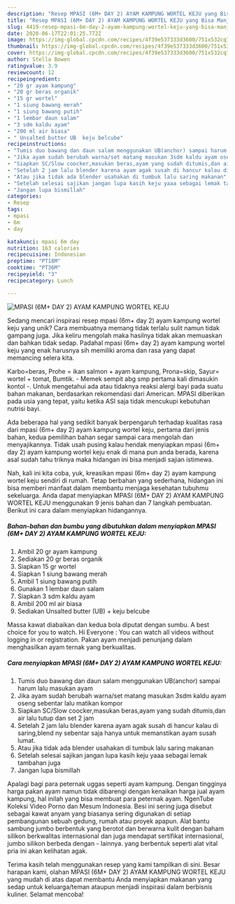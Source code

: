 ```yaml
---
description: "Resep MPASI (6M+ DAY 2) AYAM KAMPUNG WORTEL KEJU yang Bisa Manjain Lidah"
title: "Resep MPASI (6M+ DAY 2) AYAM KAMPUNG WORTEL KEJU yang Bisa Manjain Lidah"
slug: 4419-resep-mpasi-6m-day-2-ayam-kampung-wortel-keju-yang-bisa-manjain-lidah
date: 2020-06-17T22:01:25.772Z
image: https://img-global.cpcdn.com/recipes/4f39e537333d3600/751x532cq70/mpasi-6m-day-2-ayam-kampung-wortel-keju-foto-resep-utama.jpg
thumbnail: https://img-global.cpcdn.com/recipes/4f39e537333d3600/751x532cq70/mpasi-6m-day-2-ayam-kampung-wortel-keju-foto-resep-utama.jpg
cover: https://img-global.cpcdn.com/recipes/4f39e537333d3600/751x532cq70/mpasi-6m-day-2-ayam-kampung-wortel-keju-foto-resep-utama.jpg
author: Stella Bowen
ratingvalue: 3.9
reviewcount: 12
recipeingredient:
- "20 gr ayam kampung"
- "20 gr beras organik"
- "15 gr wortel"
- "1 siung bawang merah"
- "1 siung bawang putih"
- "1 lembar daun salam"
- "3 sdm kaldu ayam"
- "200 ml air biasa"
- " Unsalted butter UB  keju belcube"
recipeinstructions:
- "Tumis duo bawang dan daun salam menggunakan UB(anchor) sampai harum lalu masukan ayam"
- "Jika ayam sudah berubah warna/set matang masukan 3sdm kaldu ayam oseng sebentar lalu matikan kompor"
- "Siapkan SC/Slow coocker,masukan beras,ayam yang sudah ditumis,dan air lalu tutup dan set 2 jam"
- "Setelah 2 jam lalu blender karena ayam agak susah di hancur kalau di saring,blend ny sebentar saja hanya untuk memanstikan ayam susah lumat."
- "Atau jika tidak ada blender usahakan di tumbuk lalu saring makanan"
- "Setelah selesai sajikan jangan lupa kasih keju yaaa sebagai lemak tambahan juga"
- "Jangan lupa bismillah"
categories:
- Resep
tags:
- mpasi
- 6m
- day

katakunci: mpasi 6m day 
nutrition: 163 calories
recipecuisine: Indonesian
preptime: "PT18M"
cooktime: "PT36M"
recipeyield: "3"
recipecategory: Lunch

---
```



![MPASI (6M+ DAY 2) AYAM KAMPUNG WORTEL KEJU](https://img-global.cpcdn.com/recipes/4f39e537333d3600/751x532cq70/mpasi-6m-day-2-ayam-kampung-wortel-keju-foto-resep-utama.jpg)

Sedang mencari inspirasi resep mpasi (6m+ day 2) ayam kampung wortel keju yang unik? Cara membuatnya memang tidak terlalu sulit namun tidak gampang juga. Jika keliru mengolah maka hasilnya tidak akan memuaskan dan bahkan tidak sedap. Padahal mpasi (6m+ day 2) ayam kampung wortel keju yang enak harusnya sih memiliki aroma dan rasa yang dapat memancing selera kita.

Karbo=beras, Prohe = ikan salmon + ayam kampung, Prona=skip, Sayur= wortel + tomat, Bumtik. - Memek sempit abg smp pertama kali dimasukin kontol -. Untuk mengetahui ada atau tidaknya reaksi alergi bayi pada suatu bahan makanan, berdasarkan rekomendasi dari American. MPASI diberikan pada usia yang tepat, yaitu ketika ASI saja tidak mencukupi kebutuhan nutrisi bayi.

Ada beberapa hal yang sedikit banyak berpengaruh terhadap kualitas rasa dari mpasi (6m+ day 2) ayam kampung wortel keju, pertama dari jenis bahan, kedua pemilihan bahan segar sampai cara mengolah dan menyajikannya. Tidak usah pusing kalau hendak menyiapkan mpasi (6m+ day 2) ayam kampung wortel keju enak di mana pun anda berada, karena asal sudah tahu triknya maka hidangan ini bisa menjadi sajian istimewa.


Nah, kali ini kita coba, yuk, kreasikan mpasi (6m+ day 2) ayam kampung wortel keju sendiri di rumah. Tetap berbahan yang sederhana, hidangan ini bisa memberi manfaat dalam membantu menjaga kesehatan tubuhmu sekeluarga. Anda dapat menyiapkan MPASI (6M+ DAY 2) AYAM KAMPUNG WORTEL KEJU menggunakan 9 jenis bahan dan 7 langkah pembuatan. Berikut ini cara dalam menyiapkan hidangannya.

<!--inarticleads1-->

##### Bahan-bahan dan bumbu yang dibutuhkan dalam menyiapkan MPASI (6M+ DAY 2) AYAM KAMPUNG WORTEL KEJU:

1. Ambil 20 gr ayam kampung
1. Sediakan 20 gr beras organik
1. Siapkan 15 gr wortel
1. Siapkan 1 siung bawang merah
1. Ambil 1 siung bawang putih
1. Gunakan 1 lembar daun salam
1. Siapkan 3 sdm kaldu ayam
1. Ambil 200 ml air biasa
1. Sediakan  Unsalted butter (UB) + keju belcube


Massa kawat diabaikan dan kedua bola diputat dengan sumbu. A best choice for you to watch. Hi Everyone : You can watch all videos without logging in or registration. Pakan ayam menjadi penunjang dalam menghasilkan ayam ternak yang berkualitas. 

<!--inarticleads2-->

##### Cara menyiapkan MPASI (6M+ DAY 2) AYAM KAMPUNG WORTEL KEJU:

1. Tumis duo bawang dan daun salam menggunakan UB(anchor) sampai harum lalu masukan ayam
1. Jika ayam sudah berubah warna/set matang masukan 3sdm kaldu ayam oseng sebentar lalu matikan kompor
1. Siapkan SC/Slow coocker,masukan beras,ayam yang sudah ditumis,dan air lalu tutup dan set 2 jam
1. Setelah 2 jam lalu blender karena ayam agak susah di hancur kalau di saring,blend ny sebentar saja hanya untuk memanstikan ayam susah lumat.
1. Atau jika tidak ada blender usahakan di tumbuk lalu saring makanan
1. Setelah selesai sajikan jangan lupa kasih keju yaaa sebagai lemak tambahan juga
1. Jangan lupa bismillah


Apalagi bagi para peternak uggas seperti ayam kampung. Dengan tingginya harga pakan ayam namun tidak dibarengi dengan kenaikan harga jual ayam kampung, hal inilah yang bisa membuat para peternak ayam. NgenTube Koleksi Video Porno dan Mesum Indonesia. Besi ini sering juga disebut sebagai kawat anyam yang biasanya sering digunakan di setiap pembangunan sebuah gedung, rumah atau proyek apapun. Alat bantu sambung jumbo berbentuk yang berotot dan berwarna kulit dengan baham silikon berkwalitas internasional dan juga mendapat sertifikat internasional, jumbo silikon berbeda dengan - lainnya. yang berbentuk seperti alat vital pria ini akan kelihatan agak. 

Terima kasih telah menggunakan resep yang kami tampilkan di sini. Besar harapan kami, olahan MPASI (6M+ DAY 2) AYAM KAMPUNG WORTEL KEJU yang mudah di atas dapat membantu Anda menyiapkan makanan yang sedap untuk keluarga/teman ataupun menjadi inspirasi dalam berbisnis kuliner. Selamat mencoba!

